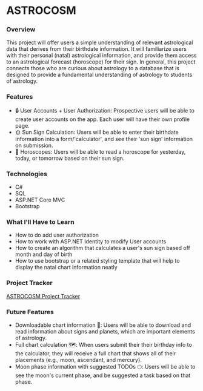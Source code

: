 # ASTROCOSM
### Overview
This project will offer users a simple understanding of relevant astrological data that derives from their birthdate information. It will familiarize users with their personal (natal) astrological information, and provide them access to an astrological forecast (horoscope) for their sign. In general, this project connects those who are curious about astrology to a database that is designed to provide a fundamental understanding of astrology to students of astrology.
### Features
- 🔒 User Accounts + User Authorization: Prospective users will be able to create user accounts on the app. Each user will have their own profile page.
- 🌞 Sun Sign Calculation: Users will be able to enter their birthdate information into a form/'calculator', and see their 'sun sign' information on submission.
- 🔮 Horoscopes: Users will be able to read a horoscope for yesterday, today, or tomorrow based on their sun sign.
### Technologies
- C#
- SQL
- ASP.NET Core MVC
- Bootstrap
### What I'll Have to Learn
- How to do add user authorization
- How to work with ASP.NET Identity to modify User accounts
- How to create an algorithm that calculates a user's sun sign based off month and day of birth
- How to use bootstrap or a related styling template that will help to display the natal chart information neatly
### Project Tracker
<a href="https://trello.com/b/JaVSRlct/liftoff-project">ASTROCOSM Project Tracker</a>
### Future Features
- Downloadable chart information 💾: Users will be able to download and read information about signs and planets, which are important elements of astrology.
- Full chart calculation 🗺️: When users submit their their birthday info to the calculator, they will receive a full chart that shows all of their placements (e.g., moon, ascendant, and mercury).
- Moon phase information with suggested TODOs 🌕: Users will be able to see the moon's current phase, and be suggested a task based on that phase.
